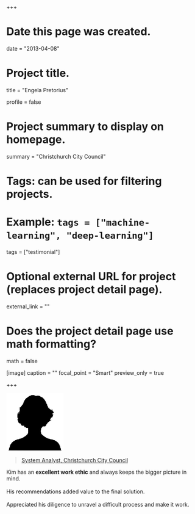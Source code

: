 +++
# Date this page was created.
date = "2013-04-08"

# Project title.
title = "Engela Pretorius"

profile = false

# Project summary to display on homepage.
summary = "Christchurch City Council"

# Tags: can be used for filtering projects.
# Example: `tags = ["machine-learning", "deep-learning"]`
tags = ["testimonial"]

# Optional external URL for project (replaces project detail page).
external_link = ""

# Does the project detail page use math formatting?
math = false

[image]
caption = ""
focal_point = "Smart"
preview_only = true

+++

<img class="testimonial-img-bordered" src="featured.png">

> [System Analyst, Christchurch City Council](/project/portfolio-ccc)

Kim has an **excellent work ethic** and always keeps the bigger picture in mind.<br><br>
His recommendations added value to the final solution.<br><br>
Appreciated his diligence to unravel a difficult process and make it work.

